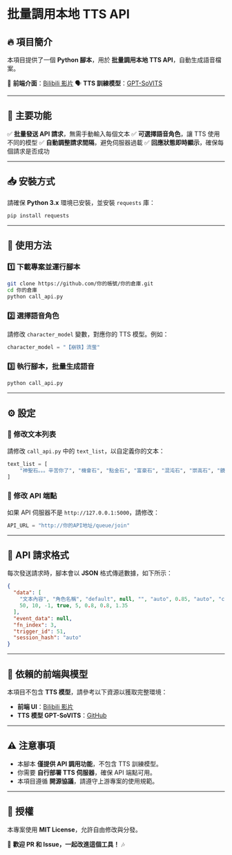 # 批量調用本地 TTS API

## 🔥 項目簡介
本項目提供了一個 **Python 腳本**，用於 **批量調用本地 TTS API**，自動生成語音檔案。

🎨 **前端介面**：[Bilibili 影片](https://www.bilibili.com/video/BV1D7421R7Rn/?spm_id_from=333.337.search-card.all.click&vd_source=b3083797db67cf642597cac1c809cbc0)
🗣 **TTS 訓練模型**：[GPT-SoVITS](https://github.com/RVC-Boss/GPT-SoVITS)

---

## 🚀 主要功能
✅ **批量發送 API 請求**，無需手動輸入每個文本
✅ **可選擇語音角色**，讓 TTS 使用不同的模型
✅ **自動調整請求間隔**，避免伺服器過載
✅ **回應狀態即時顯示**，確保每個請求是否成功

---

## 📥 安裝方式
請確保 **Python 3.x** 環境已安裝，並安裝 `requests` 庫：
```sh
pip install requests
```

---

## 🎯 使用方法
### 1️⃣ 下載專案並運行腳本
```sh
git clone https://github.com/你的帳號/你的倉庫.git
cd 你的倉庫
python call_api.py
```

### 2️⃣ 選擇語音角色
請修改 `character_model` 變數，對應你的 TTS 模型。例如：
```python
character_model = "【崩铁】流萤"
```

### 3️⃣ 執行腳本，批量生成語音
```sh
python call_api.py
```

---

## ⚙️ 設定
### 📌 修改文本列表
請修改 `call_api.py` 中的 `text_list`，以自定義你的文本：
```python
text_list = [
    "神聖石。。。辛苦你了", "機會石", "點金石", "富豪石", "混沌石", "崇高石", "鏡子"
]
```

### 📌 修改 API 端點
如果 API 伺服器不是 `http://127.0.0.1:5000`，請修改：
```python
API_URL = "http://你的API地址/queue/join"
```

---

## 📌 API 請求格式
每次發送請求時，腳本會以 **JSON** 格式傳遞數據，如下所示：
```json
{
  "data": [
    "文本內容", "角色名稱", "default", null, "", "auto", 0.85, "auto", "cut5",
    50, 10, -1, true, 5, 0.8, 0.8, 1.35
  ],
  "event_data": null,
  "fn_index": 3,
  "trigger_id": 51,
  "session_hash": "auto"
}
```

---

## 🎵 依賴的前端與模型
本項目不包含 **TTS 模型**，請參考以下資源以獲取完整環境：
- **前端 UI**：[Bilibili 影片](https://www.bilibili.com/video/BV1D7421R7Rn/?spm_id_from=333.337.search-card.all.click&vd_source=b3083797db67cf642597cac1c809cbc0)
- **TTS 模型 GPT-SoVITS**：[GitHub](https://github.com/RVC-Boss/GPT-SoVITS)

---

## ⚠️ 注意事項
- 本腳本 **僅提供 API 調用功能**，不包含 TTS 訓練模型。
- 你需要 **自行部署 TTS 伺服器**，確保 API 端點可用。
- 本項目遵循 **開源協議**，請遵守上游專案的使用規範。

---

## 📜 授權
本專案使用 **MIT License**，允許自由修改與分發。

🚀 **歡迎 PR 和 Issue，一起改進這個工具！** 🎶
